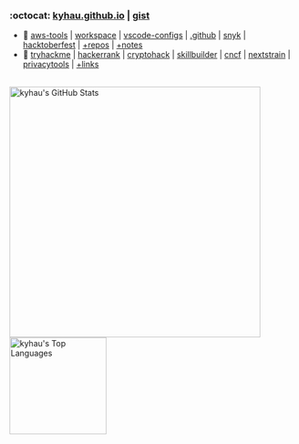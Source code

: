 <!--
<img align="right" width="140" src="image/aws_community_builder_badge.png" />
-->

### :octocat: [kyhau.github.io](https://kyhau.github.io) | [gist](https://gist.github.com/kyhau)
- 🔭 [aws-tools](https://github.com/kyhau/aws-tools) 
    | [workspace](https://github.com/kyhau/workspace) 
  | [vscode-configs](https://github.com/kyhau/vscode-configs) 
  | [.github](https://github.com/kyhau/.github) 
  | [snyk](https://app.snyk.io)
  | [hacktoberfest](https://hacktoberfest.com/)
  | [+repos](projects.md/#aws-related-projects) 
  | [+notes](projects.md/#blogs-and-notes)
- 🔗 [tryhackme](https://tryhackme.com/)
  | [hackerrank](https://www.hackerrank.com/)
  | [cryptohack](https://cryptohack.org/)
  | [skillbuilder](https://explore.skillbuilder.aws/)
  | [cncf](https://landscape.cncf.io)
  | [nextstrain](https://nextstrain.org/ncov/gisaid/global/6m)
  | [privacytools](https://www.privacytools.io/)
  | [+links](https://github.com/kyhau/workspace/blob/main/quick-notes/UsefulLinks.md)

</br>

<a target=_blank href="https://github.com/kyhau">
  <img align="center" alt="kyhau's GitHub Stats" width="440"
       src="https://github-readme-stats.vercel.app/api?username=kyhau&show_icons=true&theme=github_dark&count_private=true&include_all_commits=true&hide_border=true"/>
</a>
<a target=_blank href="https://github.com/kyhau">
  <img align="center" alt="kyhau's Top Languages" height="170" 
       src="https://github-readme-stats.vercel.app/api/top-langs/?username=kyhau&theme=github_dark&count_private=true&layout=compact&hide=EJS&hide_border=true"/>
</a>

<!--
**kyhau/kyhau** is a ✨ _special_ ✨ repository because its `README.md` (this file) appears on your GitHub profile.

Here are some ideas to get you started:

- 🔭 I’m currently working on ...
- 🌱 I’m currently learning ...
- 👯 I’m looking to collaborate on ...
- 🤔 I’m looking for help with ...
- 💬 Ask me about ...
- 📫 How to reach me: ...
- 😄 Pronouns: ...
- ⚡ Fun fact: ...
-->
